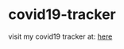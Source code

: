 # covid19-tracker
visit my covid19 tracker at: [here](https://thevuong8000.github.io/covid19-tracker/)
